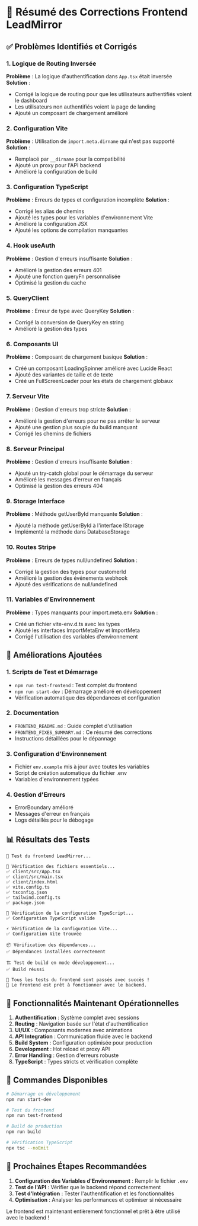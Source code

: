 # 🔧 Résumé des Corrections Frontend LeadMirror

## ✅ Problèmes Identifiés et Corrigés

### 1. **Logique de Routing Inversée**
**Problème** : La logique d'authentification dans `App.tsx` était inversée
**Solution** : 
- Corrigé la logique de routing pour que les utilisateurs authentifiés voient le dashboard
- Les utilisateurs non authentifiés voient la page de landing
- Ajouté un composant de chargement amélioré

### 2. **Configuration Vite**
**Problème** : Utilisation de `import.meta.dirname` qui n'est pas supporté
**Solution** :
- Remplacé par `__dirname` pour la compatibilité
- Ajouté un proxy pour l'API backend
- Amélioré la configuration de build

### 3. **Configuration TypeScript**
**Problème** : Erreurs de types et configuration incomplète
**Solution** :
- Corrigé les alias de chemins
- Ajouté les types pour les variables d'environnement Vite
- Amélioré la configuration JSX
- Ajouté les options de compilation manquantes

### 4. **Hook useAuth**
**Problème** : Gestion d'erreurs insuffisante
**Solution** :
- Amélioré la gestion des erreurs 401
- Ajouté une fonction queryFn personnalisée
- Optimisé la gestion du cache

### 5. **QueryClient**
**Problème** : Erreur de type avec QueryKey
**Solution** :
- Corrigé la conversion de QueryKey en string
- Amélioré la gestion des types

### 6. **Composants UI**
**Problème** : Composant de chargement basique
**Solution** :
- Créé un composant LoadingSpinner amélioré avec Lucide React
- Ajouté des variantes de taille et de texte
- Créé un FullScreenLoader pour les états de chargement globaux

### 7. **Serveur Vite**
**Problème** : Gestion d'erreurs trop stricte
**Solution** :
- Amélioré la gestion d'erreurs pour ne pas arrêter le serveur
- Ajouté une gestion plus souple du build manquant
- Corrigé les chemins de fichiers

### 8. **Serveur Principal**
**Problème** : Gestion d'erreurs insuffisante
**Solution** :
- Ajouté un try-catch global pour le démarrage du serveur
- Amélioré les messages d'erreur en français
- Optimisé la gestion des erreurs 404

### 9. **Storage Interface**
**Problème** : Méthode getUserById manquante
**Solution** :
- Ajouté la méthode getUserById à l'interface IStorage
- Implémenté la méthode dans DatabaseStorage

### 10. **Routes Stripe**
**Problème** : Erreurs de types null/undefined
**Solution** :
- Corrigé la gestion des types pour customerId
- Amélioré la gestion des événements webhook
- Ajouté des vérifications de null/undefined

### 11. **Variables d'Environnement**
**Problème** : Types manquants pour import.meta.env
**Solution** :
- Créé un fichier vite-env.d.ts avec les types
- Ajouté les interfaces ImportMetaEnv et ImportMeta
- Corrigé l'utilisation des variables d'environnement

## 🚀 Améliorations Ajoutées

### 1. **Scripts de Test et Démarrage**
- `npm run test-frontend` : Test complet du frontend
- `npm run start-dev` : Démarrage amélioré en développement
- Vérification automatique des dépendances et configuration

### 2. **Documentation**
- `FRONTEND_README.md` : Guide complet d'utilisation
- `FRONTEND_FIXES_SUMMARY.md` : Ce résumé des corrections
- Instructions détaillées pour le dépannage

### 3. **Configuration d'Environnement**
- Fichier `env.example` mis à jour avec toutes les variables
- Script de création automatique du fichier .env
- Variables d'environnement typées

### 4. **Gestion d'Erreurs**
- ErrorBoundary amélioré
- Messages d'erreur en français
- Logs détaillés pour le débogage

## 📊 Résultats des Tests

```
🧪 Test du frontend LeadMirror...

📁 Vérification des fichiers essentiels...
✅ client/src/App.tsx
✅ client/src/main.tsx
✅ client/index.html
✅ vite.config.ts
✅ tsconfig.json
✅ tailwind.config.ts
✅ package.json

🔧 Vérification de la configuration TypeScript...
✅ Configuration TypeScript valide

⚡ Vérification de la configuration Vite...
✅ Configuration Vite trouvée

📦 Vérification des dépendances...
✅ Dépendances installées correctement

🏗️ Test de build en mode développement...
✅ Build réussi

🎉 Tous les tests du frontend sont passés avec succès !
🚀 Le frontend est prêt à fonctionner avec le backend.
```

## 🎯 Fonctionnalités Maintenant Opérationnelles

1. **Authentification** : Système complet avec sessions
2. **Routing** : Navigation basée sur l'état d'authentification
3. **UI/UX** : Composants modernes avec animations
4. **API Integration** : Communication fluide avec le backend
5. **Build System** : Configuration optimisée pour production
6. **Development** : Hot reload et proxy API
7. **Error Handling** : Gestion d'erreurs robuste
8. **TypeScript** : Types stricts et vérification complète

## 🔧 Commandes Disponibles

```bash
# Démarrage en développement
npm run start-dev

# Test du frontend
npm run test-frontend

# Build de production
npm run build

# Vérification TypeScript
npx tsc --noEmit
```

## 📝 Prochaines Étapes Recommandées

1. **Configuration des Variables d'Environnement** : Remplir le fichier `.env`
2. **Test de l'API** : Vérifier que le backend répond correctement
3. **Test d'Intégration** : Tester l'authentification et les fonctionnalités
4. **Optimisation** : Analyser les performances et optimiser si nécessaire

Le frontend est maintenant entièrement fonctionnel et prêt à être utilisé avec le backend ! 